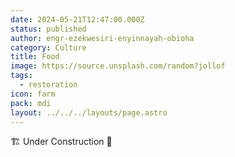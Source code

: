 ```yaml
---
date: 2024-05-21T12:47:00.000Z
status: published
author: engr-ezekwesiri-enyinnayah-obioha
category: Culture
title: Food
image: https://source.unsplash.com/random?jollof
tags:
  - restoration
icon: farm
pack: mdi
layout: ../../../layouts/page.astro
---
```

🏗️ Under Construction 🚧
